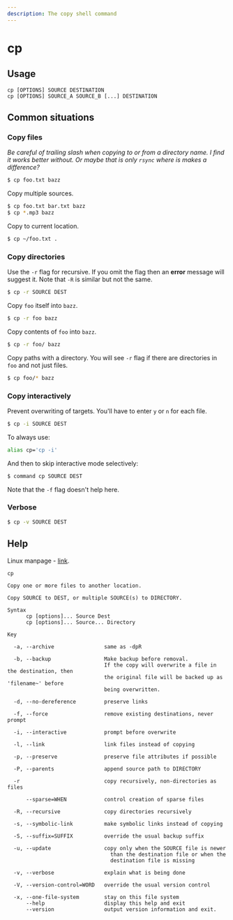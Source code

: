 ```yaml
---
description: The copy shell command
---
```

# cp


## Usage

```
cp [OPTIONS] SOURCE DESTINATION
cp [OPTIONS] SOURCE_A SOURCE_B [...] DESTINATION
```

## Common situations

### Copy files

_Be careful of trailing slash when copying to or from a directory name. I find it works better without. Or maybe that is only `rsync` where is makes a difference?_

```sh
$ cp foo.txt bazz
```

Copy multiple sources.

```sh
$ cp foo.txt bar.txt bazz
$ cp *.mp3 bazz
```

Copy to current location.

```sh
$ cp ~/foo.txt .
```

### Copy directories

Use the `-r` flag for recursive. If you omit the flag then an **error** message will suggest it. Note that `-R` is similar but not the same.

```sh
$ cp -r SOURCE DEST
```

Copy `foo` itself into `bazz`.

```sh
$ cp -r foo bazz
```

Copy contents of `foo` into `bazz`.

```sh
$ cp -r foo/ bazz
```

Copy paths with a directory. You will see `-r` flag if there are directories in `foo` and not just files.

```sh
$ cp foo/* bazz
```

### Copy interactively

Prevent overwriting of targets. You'll have to enter `y` or `n` for each file.

```sh
$ cp -i SOURCE DEST
```

To always use:

```sh
alias cp='cp -i'
```

And then to skip interactive mode selectively:

```sh
$ command cp SOURCE DEST
```

Note that the `-f` flag doesn't help here.

### Verbose

```sh
$ cp -v SOURCE DEST
```

## Help


Linux manpage - [link](https://ss64.com/bash/cp.html).

```
cp

Copy one or more files to another location.

Copy SOURCE to DEST, or multiple SOURCE(s) to DIRECTORY.

Syntax
      cp [options]... Source Dest
      cp [options]... Source... Directory

Key

  -a, --archive                same as -dpR

  -b, --backup                 Make backup before removal.
                               If the copy will overwrite a file in the destination, then
                               the original file will be backed up as 'filename~' before
                               being overwritten.

  -d, --no-dereference         preserve links

  -f, --force                  remove existing destinations, never prompt

  -i, --interactive            prompt before overwrite

  -l, --link                   link files instead of copying

  -p, --preserve               preserve file attributes if possible

  -P, --parents                append source path to DIRECTORY

  -r                           copy recursively, non-directories as files

      --sparse=WHEN            control creation of sparse files

  -R, --recursive              copy directories recursively

  -s, --symbolic-link          make symbolic links instead of copying

  -S, --suffix=SUFFIX          override the usual backup suffix

  -u, --update                 copy only when the SOURCE file is newer
                                 than the destination file or when the
                                 destination file is missing

  -v, --verbose                explain what is being done

  -V, --version-control=WORD   override the usual version control

  -x, --one-file-system        stay on this file system
      --help                   display this help and exit
      --version                output version information and exit.
```
